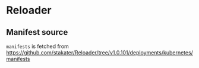 # Reloader

## Manifest source

`manifests` is fetched from <https://github.com/stakater/Reloader/tree/v1.0.101/deployments/kubernetes/manifests>
